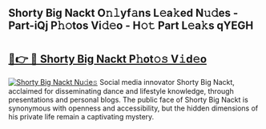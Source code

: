 ## Shorty Big Nackt O𝚗𝚕yf𝚊ns L𝚎a𝚔ed N𝚞𝚍es - Part-iQj P𝚑𝚘tos Vi𝚍𝚎o - H𝚘𝚝 Part L𝚎a𝚔s qYEGH

# <h2><a href="http://kf8m4k.oniu.top/?m=Shorty+Big+Nackt">🔗👉 🔴 Shorty Big Nackt P𝚑ot𝚘𝚜 V𝚒d𝚎o</a></h2>

[![Shorty Big Nackt Nu𝚍e𝚜](https://i.imgur.com/0qMVB7G.gif)](http://kf8m4k.oniu.top/?m=Shorty+Big+Nackt)
Social media innovator Shorty Big Nackt, acclaimed for disseminating dance and lifestyle knowledge, through presentations and personal blogs. The public face of Shorty Big Nackt is synonymous with openness and accessibility, but the hidden dimensions of his private life remain a captivating mystery.  
